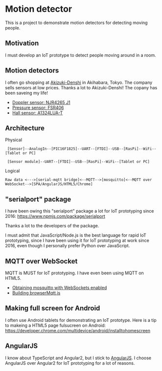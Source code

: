 # Motion detector

This is a project to demonstrate motion detectors for detecting moving people.

## Motivation

I must develop an IoT prototype to detect people moving around in a room.

## Motion detectors

I often go shopping at [Akizuki-Denshi](http://akizukidenshi.com/) in Akihabara, Tokyo. The company sells sensors at low prices. Thanks a lot to Akizuki-Denshi! The copany has been saveing my life!

- [Doppler sensor: NJR4265 J1](http://akizukidenshi.com/catalog/g/gK-07776/)
- [Pressure sensor: FSR406](http://akizukidenshi.com/catalog/g/gP-04158/)
- [Hall sensor: A1324LUA-T](http://akizukidenshi.com/catalog/g/gI-07014/)

## Architecture

Physical
```
 [Sensor]--AnalogIn--[PIC16F1825]--UART--[FTDI]--USB--[RasPi]--WiFi--[Tablet or PC]
 
 [Sensor module]--UART--[FTDI]--USB--[RasPi]--WiFi--[Tablet or PC]
```

Logical
```
Raw data <--->[serial-mqtt bridge]<--MQTT-->[mosquitto]<--MQTT over WebSocket-->[SPA/AngularJS/HTML5/Chrome]
```

## "serialport" package

I have been owing this "serialport" package a lot for IoT prototyping since 2016: https://www.npmjs.com/package/serialport

Thanks a lot to the developers of the package.

I must admit that JavaScript/Node.js is the best language for rapid IoT prototyping, since I have been using it for IoT prototyping at work since 2016, even though I personally prefer Python over JavaScript.

## MQTT over WebSocket

MQTT is MUST for IoT prototyping. I have even been using MQTT on HTML5.
- [Obtaining mosquitto with WebSockets enabled](https://xperimentia.com/2015/08/20/installing-mosquitto-mqtt-broker-on-raspberry-pi-with-websockets/)
- [Building browserMqtt.js](https://github.com/mqttjs/MQTT.js/)

## Making full screen for Android

I often use Android tablets for demonstrating an IoT prototype. Here is a tip to makeing a HTML5 page fulsucreen on Android: https://developer.chrome.com/multidevice/android/installtohomescreen

## AngularJS

I know about TypeScript and Angular2, but I stick to [AngularJS](https://angularjs.org/). I choose AngularJS over Angular2 for IoT prototyping for a lot of reasons.

